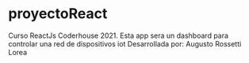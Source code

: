 # proyectoReact
Curso ReactJs Coderhouse 2021.
Esta app sera un dashboard para controlar una red de dispositivos iot
Desarrollada por: Augusto Rossetti Lorea